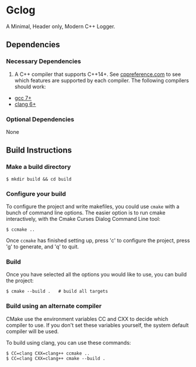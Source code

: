 # Gclog

A Minimal, Header only, Modern C++ Logger.

## Dependencies

### Necessary Dependencies
1. A C++ compiler that supports C++14+. 
See [cppreference.com](https://en.cppreference.com/w/cpp/compiler_support)
to see which features are supported by each compiler.
The following compilers should work:
  * [gcc 7+](https://gcc.gnu.org/)
  * [clang 6+](https://clang.llvm.org/)
  

### Optional Dependencies

None
## Build Instructions

### Make a build directory

    $ mkdir build && cd build

### Configure your build

To configure the project and write makefiles, you could use `cmake` with a
bunch of command line options. The easier option is to run cmake interactively,
with the Cmake Curses Dialog Command Line tool:  

    $ ccmake ..

Once `ccmake` has finished setting up, press 'c' to configure the project, 
press 'g' to generate, and 'q' to quit.

### Build
Once you have selected all the options you would like to use, you can build the 
project:

    $ cmake --build .   # build all targets

### Build using an alternate compiler

CMake use the environment variables CC and CXX to decide which 
compiler to use. If you don't set these variables yourself, the system 
default compiler will be used.

To build using clang, you can use these commands:

    $ CC=clang CXX=clang++ ccmake ..
    $ CC=clang CXX=clang++ cmake --build .
